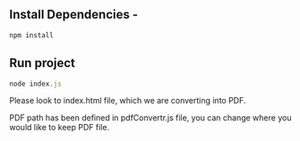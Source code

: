 ## Install Dependencies -
```js
npm install
```
## Run project
```js
node index.js
```

Please look to index.html file, which we are converting into PDF.

PDF path has been defined in pdfConvertr.js file, you can change where you would like to keep PDF file.
